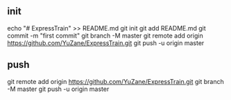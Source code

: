 ## init
echo "# ExpressTrain" >> README.md
git init
git add README.md
git commit -m "first commit"
git branch -M master
git remote add origin https://github.com/YuZane/ExpressTrain.git
git push -u origin master



## push
git remote add origin https://github.com/YuZane/ExpressTrain.git
git branch -M master
git push -u origin master

